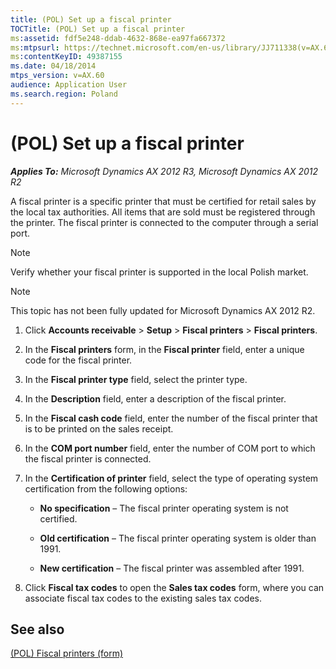 ```yaml
---
title: (POL) Set up a fiscal printer
TOCTitle: (POL) Set up a fiscal printer
ms:assetid: fdf5e248-ddab-4632-868e-ea97fa667372
ms:mtpsurl: https://technet.microsoft.com/en-us/library/JJ711338(v=AX.60)
ms:contentKeyID: 49387155
ms.date: 04/18/2014
mtps_version: v=AX.60
audience: Application User
ms.search.region: Poland
---
```


# (POL) Set up a fiscal printer 


_**Applies To:** Microsoft Dynamics AX 2012 R3, Microsoft Dynamics AX 2012 R2_

A fiscal printer is a specific printer that must be certified for retail sales by the local tax authorities. All items that are sold must be registered through the printer. The fiscal printer is connected to the computer through a serial port.


> [!NOTE]
> <P>Verify whether your fiscal printer is supported in the local Polish market.</P>




> [!NOTE]
> <P>This topic has not been fully updated for Microsoft Dynamics AX 2012 R2.</P>



1.  Click **Accounts receivable** \> **Setup** \> **Fiscal printers** \> **Fiscal printers**.

2.  In the **Fiscal printers** form, in the **Fiscal printer** field, enter a unique code for the fiscal printer.

3.  In the **Fiscal printer type** field, select the printer type.

4.  In the **Description** field, enter a description of the fiscal printer.

5.  In the **Fiscal cash code** field, enter the number of the fiscal printer that is to be printed on the sales receipt.

6.  In the **COM port number** field, enter the number of COM port to which the fiscal printer is connected.

7.  In the **Certification of printer** field, select the type of operating system certification from the following options:
    
      - **No specification** – The fiscal printer operating system is not certified.
    
      - **Old certification** – The fiscal printer operating system is older than 1991.
    
      - **New certification** – The fiscal printer was assembled after 1991.

8.  Click **Fiscal tax codes** to open the **Sales tax codes** form, where you can associate fiscal tax codes to the existing sales tax codes.

## See also

[(POL) Fiscal printers (form)](https://technet.microsoft.com/en-us/library/jj711251\(v=ax.60\))

  



